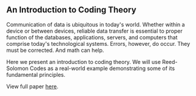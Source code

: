 ## An Introduction to Coding Theory

Communication of data is ubiquitous in today's world. Whether within a device or between devices, reliable data transfer is essential to proper function of the databases, applications, servers, and computers that comprise today's technological systems. Errors, however, do occur. They must be corrected. And math can help.

Here we present an introduction to coding theory. We will use Reed-Solomon Codes as a real-world example demonstrating some of its fundamental principles.

View full paper [here](https://acalvino4.github.io/CodingTheory/CodingTheory.pdf).